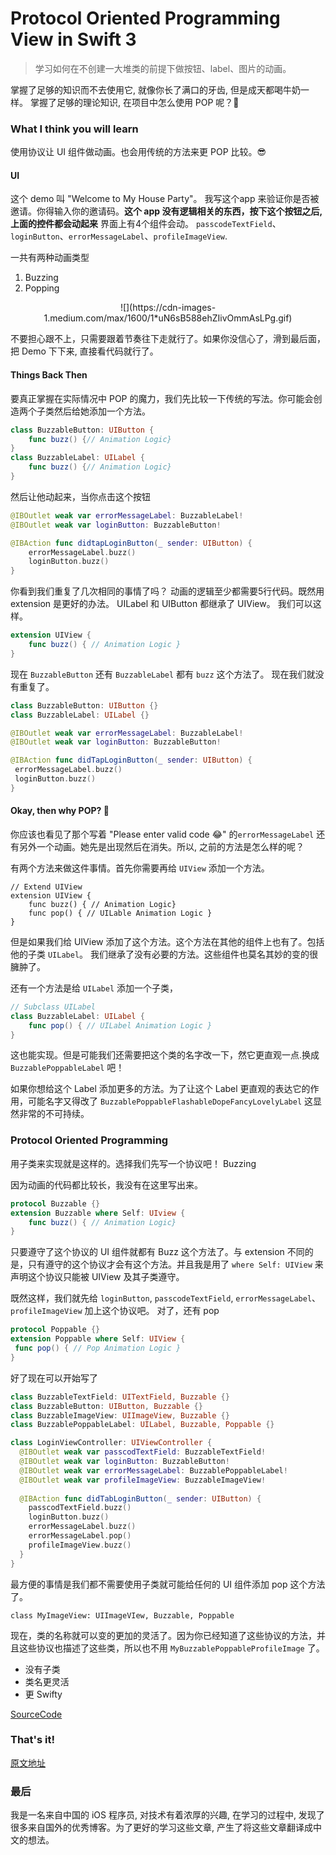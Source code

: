 # Protocol Oriented Programming View in Swift 3

> 学习如何在不创建一大堆类的前提下做按钮、label、图片的动画。

掌握了足够的知识而不去使用它, 就像你长了满口的牙齿, 但是成天都喝牛奶一样。 掌握了足够的理论知识, 在项目中怎么使用 POP 呢？🤔

### What I think you will learn

使用协议让 UI 组件做动画。也会用传统的方法来更 POP 比较。😎

#### UI

这个 demo 叫 "Welcome to My House Party"。 我写这个app 来验证你是否被邀请。你得输入你的邀请码。**这个 app 没有逻辑相关的东西，按下这个按钮之后, 上面的控件都会动起来** 界面上有4个组件会动。 `passcodeTextField`、`loginButton`、`errorMessageLabel`、`profileImageView`.

一共有两种动画类型 

1. Buzzing 
2. Popping

<center>
![](https://cdn-images-1.medium.com/max/1600/1*uN6sB588ehZIivOmmAsLPg.gif)
</center>

不要担心跟不上，只需要跟着节奏往下走就行了。如果你没信心了，滑到最后面，把 Demo 下下来, 直接看代码就行了。


#### Things Back Then

要真正掌握在实际情况中 POP 的魔力，我们先比较一下传统的写法。你可能会创造两个子类然后给她添加一个方法。

```swift
class BuzzableButton: UIButton {
    func buzz() {// Animation Logic}
}
class BuzzableLabel: UILabel {
    func buzz() {// Animation Logic}
}
```

然后让他动起来，当你点击这个按钮

```swift
@IBOutlet weak var errorMessageLabel: BuzzableLabel!
@IBOutlet weak var loginButton: BuzzableButton!

@IBAction func didtapLoginButton(_ sender: UIButton) {
    errorMessageLabel.buzz()
    loginButton.buzz()
}
```

你看到我们重复了几次相同的事情了吗？ 动画的逻辑至少都需要5行代码。既然用 extension 是更好的办法。 UILabel 和 UIButton 都继承了 UIView。 我们可以这样。

```swift
extension UIView {
    func buzz() { // Animation Logic }
}
```
现在 `BuzzableButton` 还有 `BuzzableLabel` 都有 `buzz` 这个方法了。 现在我们就没有重复了。

```swift
class BuzzableButton: UIButton {}
class BuzzableLabel: UILabel {}

@IBOutlet weak var errorMessageLabel: BuzzableLabel!
@IBOutlet weak var loginButton: BuzzableButton!

@IBAction func didTapLoginButton(_ sender: UIButton) {
 errorMessageLabel.buzz()
 loginButton.buzz() 
}
```

#### Okay, then why POP? 🤔

你应该也看见了那个写着 "Please enter valid code 😂" 的`errorMessageLabel` 还有另外一个动画。她先是出现然后在消失。所以, 之前的方法是怎么样的呢？

有两个方法来做这件事情。首先你需要再给 `UIView` 添加一个方法。

```
// Extend UIView
extension UIView {
    func buzz() { // Animation Logic}
    func pop() { // UILable Animation Logic }
}
```

但是如果我们给 UIView 添加了这个方法。这个方法在其他的组件上也有了。包括他的子类 `UILabel`。 我们继承了没有必要的方法。这些组件也莫名其妙的变的很臃肿了。

还有一个方法是给 `UILabel` 添加一个子类，

```swift
// Subclass UILabel
class BuzzableLabel: UILabel {
    func pop() { // UILabel Animation Logic }
}
```

这也能实现。但是可能我们还需要把这个类的名字改一下，然它更直观一点.换成 `BuzzablePoppableLabel` 吧！

如果你想给这个 Label 添加更多的方法。为了让这个 Label 更直观的表达它的作用，可能名字又得改了 `BuzzablePoppableFlashableDopeFancyLovelyLabel` 这显然非常的不可持续。

### Protocol Oriented Programming

用子类来实现就是这样的。选择我们先写一个协议吧！ Buzzing

因为动画的代码都比较长，我没有在这里写出来。

```swift
protocol Buzzable {}
extension Buzzable where Self: UIview {
    func buzz() { // Animation Logic}
}
```

只要遵守了这个协议的 UI 组件就都有 Buzz 这个方法了。与 extension 不同的是，只有遵守的这个协议才会有这个方法。并且我是用了 `where Self: UIView` 来声明这个协议只能被 UIView 及其子类遵守。

既然这样，我们就先给 `loginButton`, `passcodeTextField`, `errorMessageLabel`、`profileImageView` 加上这个协议吧。
对了，还有 pop

```swift
protocol Poppable {}
extension Poppable where Self: UIView {
 func pop() { // Pop Animation Logic }
}
```

好了现在可以开始写了

```swift
class BuzzableTextField: UITextField, Buzzable {}
class BuzzableButton: UIButton, Buzzable {}
class BuzzableImageView: UIImageView, Buzzable {}
class BuzzablePoppableLabel: UILabel, Buzzable, Poppable {}

class LoginViewController: UIViewController {
  @IBOutlet weak var passcodTextField: BuzzableTextField!
  @IBOutlet weak var loginButton: BuzzableButton!
  @IBOutlet weak var errorMessageLabel: BuzzablePoppableLabel!
  @IBOutlet weak var profileImageView: BuzzableImageView!
  
  @IBAction func didTabLoginButton(_ sender: UIButton) {
    passcodTextField.buzz()
    loginButton.buzz()
    errorMessageLabel.buzz()
    errorMessageLabel.pop()
    profileImageView.buzz()
  }
}
```

最方便的事情是我们都不需要使用子类就可能给任何的 UI 组件添加 pop 这个方法了。

```
class MyImageView: UIImageVIew, Buzzable, Poppable 
```

现在，类的名称就可以变的更加的灵活了。因为你已经知道了这些协议的方法，并且这些协议也描述了这些类，所以也不用 `MyBuzzablePoppableProfileImage` 了。

* 没有子类
* 类名更灵活
* 更 Swifty


[SourceCode](https://github.com/CepheusSun/Translate/tree/master/demos/Protocol%20Oriented%20Programming%20View%20in%20Swift%203)


### That's it!
[原文地址](https://blog.bobthedeveloper.io/protocol-oriented-programming-view-in-swift-3-8bcb3305c427)

### 最后

我是一名来自中国的 iOS 程序员, 对技术有着浓厚的兴趣, 在学习的过程中, 发现了很多来自国外的优秀博客。为了更好的学习这些文章, 产生了将这些文章翻译成中文的想法。

